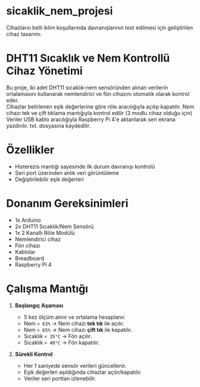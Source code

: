 # sicaklik_nem_projesi
Cihazların belli iklim koşullarında davranışlarının test edilmesi için geliştirilen cihaz tasarımı.

# DHT11 Sıcaklık ve Nem Kontrollü Cihaz Yönetimi
Bu proje, iki adet DHT11 sıcaklık-nem sensöründen alınan verilerin ortalamasını kullanarak nemlendirici ve fön cihazını otomatik olarak kontrol eder.  
Cihazlar belirlenen eşik değerlerine göre röle aracılığıyla açılıp kapatılır.
Nem cihazı tek ve çift tıklama mantığıyla kontrol edilir (3 modlu cihaz olduğu için)
Veriler USB kablo aracılığıyla Raspberry Pi 4'e aktarılarak seri ekrana yazdırılır.
txt. dosyasına kaydedilir. 

# Özellikler
- Histerezis mantığı sayesinde ilk durum davranışı kontrolü
- Seri port üzerinden anlık veri görüntüleme
- Değiştirilebilir eşik değerleri
  
# Donanım Gereksinimleri
- 1x Arduino 
- 2x DHT11 Sıcaklık/Nem Sensörü
- 1x 2 Kanallı Röle Modülü
- Nemlendirici cihaz
- Fön cihazı
- Kablolar
- Breadboard
- Raspberry Pi 4 

# Çalışma Mantığı
1. **Başlangıç Aşaması**
   - 5 kez ölçüm alınır ve ortalama hesaplanır.
   - Nem `< 63%` → Nem cihazı **tek tık** ile açılır.
   - Nem `> 65%` → Nem cihazı **çift tık** ile kapatılır.
   - Sıcaklık `< 35°C` → Fön açılır.
   - Sıcaklık `> 40°C` → Fön kapatılır.

2. **Sürekli Kontrol**
   - Her 1 saniyede sensör verileri güncellenir.
   - Eşik değerleri aşıldığında cihazlar açılır/kapatılır.
   - Veriler seri porttan izlenebilir.

